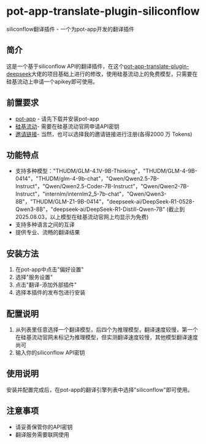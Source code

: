 # pot-app-translate-plugin-siliconflow

siliconflow翻译插件 - 一个为pot-app开发的翻译插件

## 简介

这是一个基于siliconflow API的翻译插件，在这个[pot-app-translate-plugin-deepseek](https://github.com/Tzulao55/pot-app-translate-plugin-deepseek)大佬的项目基础上进行的修改，使用硅基流动上的免费模型，只需要在硅基流动上申请一个apikey即可使用。

## 前置要求

- [pot-app](https://github.com/pot-app/pot-app) - 请先下载并安装pot-app
- [硅基流动](https://cloud.siliconflow.cn)- 需要在硅基流动官网申请API密钥
- [邀请链接](https://cloud.siliconflow.cn/i/Rc7420Fp)- 当然，也可以选择我的邀请链接进行注册(各得2000 万 Tokens)

## 功能特点

- 支持多种模型："THUDM/GLM-4.1V-9B-Thinking"，"THUDM/GLM-4-9B-0414"，"THUDM/glm-4-9b-chat"，"Qwen/Qwen2.5-7B-Instruct"，"Qwen/Qwen2.5-Coder-7B-Instruct"，"Qwen/Qwen2-7B-Instruct"，"internlm/internlm2_5-7b-chat"，"Qwen/Qwen3-8B"，"THUDM/GLM-Z1-9B-0414"，"deepseek-ai/DeepSeek-R1-0528-Qwen3-8B"，"deepseek-ai/DeepSeek-R1-Distill-Qwen-7B" (截止到2025.08.03，以上模型在硅基流动官网上均显示为免费)
- 支持多种语言之间的互译
- 提供专业、流畅的翻译结果

## 安装方法

1. 在pot-app中点击"偏好设置"
2. 选择"服务设置"
3. 点击"翻译-添加外部插件"
4. 选择本插件的发布包进行安装

## 配置说明

1. 从列表里任意选择一个翻译模型，后四个为推理模型，翻译速度较慢，第一个在硅基流动官网未标记为推理模型，但实测翻译速度较慢，其他模型翻译速度尚可
2. 输入你的siliconflow API密钥

## 使用说明

安装并配置完成后，在pot-app的翻译引擎列表中选择"siliconflow"即可使用。

## 注意事项

- 请妥善保管你的API密钥
- 翻译服务需要联网使用
